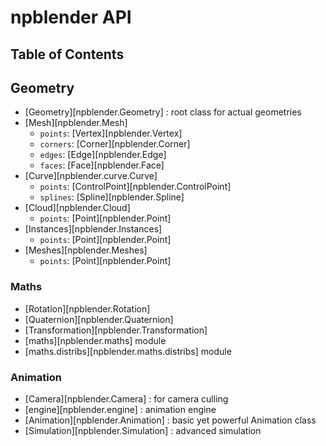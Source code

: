 # npblender API

## Table of Contents

## Geometry
- [Geometry][npblender.Geometry] : root class for actual geometries
- [Mesh][npblender.Mesh]
    - `points`: [Vertex][npblender.Vertex]
    - `corners`: [Corner][npblender.Corner]
    - `edges`: [Edge][npblender.Edge]
    - `faces`: [Face][npblender.Face]
- [Curve][npblender.curve.Curve]
    - `points`: [ControlPoint][npblender.ControlPoint]
    - `splines`: [Spline][npblender.Spline]
- [Cloud][npblender.Cloud]
    - `points`: [Point][npblender.Point]
- [Instances][npblender.Instances]
    - `points`: [Point][npblender.Point]
- [Meshes][npblender.Meshes]
    - `points`: [Point][npblender.Point]

### Maths
- [Rotation][npblender.Rotation]
- [Quaternion][npblender.Quaternion]
- [Transformation][npblender.Transformation]
- [maths][npblender.maths] module
- [maths.distribs][npblender.maths.distribs] module

### Animation
- [Camera][npblender.Camera] : for camera culling
- [engine][npblender.engine] : animation engine
- [Animation][npblender.Animation] : basic yet powerful Animation class
- [Simulation][npblender.Simulation] : advanced simulation

